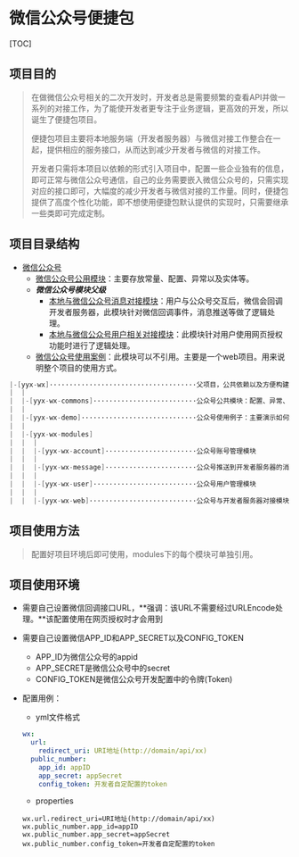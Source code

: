 # 微信公众号便捷包

[TOC]



## 项目目的
> 在做微信公众号相关的二次开发时，开发者总是需要频繁的查看API并做一系列的对接工作，为了能使开发者更专注于业务逻辑，更高效的开发，所以诞生了便捷包项目。
>
> 便捷包项目主要将本地服务端（开发者服务器）与微信对接工作整合在一起，提供相应的服务接口，从而达到减少开发者与微信的对接工作。
>
> 开发者只需将本项目以依赖的形式引入项目中，配置一些企业独有的信息，即可正常与微信公众号通信，自己的业务需要嵌入微信公众号的，只需实现对应的接口即可，大幅度的减少开发者与微信对接的工作量。同时，便捷包提供了高度个性化功能，即不想使用便捷包默认提供的实现时，只需要继承一些类即可完成定制。

## 项目目录结构

- [微信公众号](README.md)
    - [微信公众号公用模块](./yyx-wx-commons/README.md)：主要存放常量、配置、异常以及实体等。
    - ***微信公众号模块父级***
        - [本地与微信公众号消息对接模块](./yyx-wx-modules/yyx-wx-message/README.md)：用户与公众号交互后，微信会回调开发者服务器，此模块针对微信回调事件，消息推送等做了逻辑处理。
        - [本地与微信公众号用户相关对接模块](./yyx-wx-modules/yyx-wx-account/README.md)：此模块针对用户使用网页授权功能时进行了逻辑处理。
    - [微信公众号使用案例](./yyx-wx-demo/README.md)：此模块可以不引用。主要是一个web项目。用来说明整个项目的使用方式。
```java
|-[yyx-wx]·····································父项目，公共依赖以及方便构建
|  |
|  |-[yyx-wx-commons]··························公众号公共模块：配置、异常、常量、实体
|  |
|  |-[yyx-wx-demo]·····························公众号使用例子：主要演示如何集成到项目中
|  |
|  |-[yyx-wx-modules]
|  |  |
|  |  |-[yyx-wx-account]·······················公众号账号管理模块
|  |  |
|  |  |-[yyx-wx-message]·······················公众号推送到开发者服务器的消息处理模块
|  |  |
|  |  |-[yyx-wx-user]··························公众号用户管理模块
|  |  |
|  |  |-[yyx-wx-web]···························公众号与开发者服务器对接模块
```



## 项目使用方法
> 配置好项目环境后即可使用，modules下的每个模块可单独引用。
## 项目使用环境
- 需要自己设置微信回调接口URL，**强调：该URL不需要经过URLEncode处理。**该配置使用在网页授权时才会用到

- 需要自己设置微信APP_ID和APP_SECRET以及CONFIG_TOKEN

    - APP_ID为微信公众号的appid
    - APP_SECRET是微信公众号中的secret
    - CONFIG_TOKEN是微信公众号开发配置中的令牌(Token)

- 配置用例：
    - yml文件格式
    ```yml
    wx:
      url:
        redirect_uri: URI地址(http://domain/api/xx)
      public_number:
        app_id: appID
        app_secret: appSecret
        config_token: 开发者自定配置的token
    ```
    - properties
    ```properties
    wx.url.redirect_uri=URI地址(http://domain/api/xx)
    wx.public_number.app_id=appID
    wx.public_number.app_secret=appSecret
    wx.public_number.config_token=开发者自定配置的token
    ```